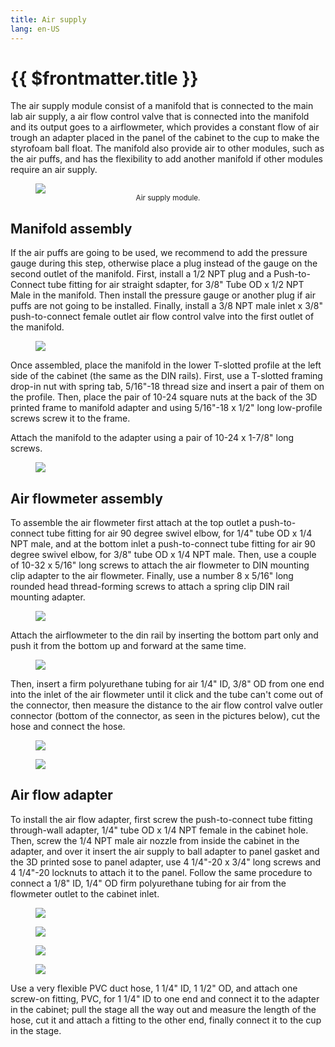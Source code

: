 ```yaml
---
title: Air supply
lang: en-US
---
```


# {{ $frontmatter.title }}

The air supply module consist of a manifold that is connected to the main lab air supply, a air flow control valve that is connected into the manifold and its output goes to a airflowmeter, which provides a constant flow of air trough an adapter placed in the panel of the cabinet to the cup to make the styrofoam ball float. The manifold also provide air to other modules, such as the air puffs, and has the flexibility to add another manifold if other modules require an air supply.

<figure>
  <img src='./assets/images/air-supply/air-supply-1.png'>
  <center><figcaption><small>Air supply module.</small></figcaption></center>
</figure>

## Manifold assembly

If the air puffs are going to be used, we recommend to add the pressure gauge during this step, otherwise place a plug instead of the gauge on the second outlet of the manifold. First, install a 1/2 NPT plug and a Push-to-Connect tube fitting for air straight sdapter, for 3/8" Tube OD x 1/2 NPT Male in the manifold. Then install the pressure gauge or another plug if air puffs are not going to be installed. Finally, install a 3/8 NPT male inlet x 3/8" push-to-connect female outlet air flow control valve into the first outlet of the manifold.

<figure>
  <img src='./assets/images/air-supply/air-supply-assembly-1.png'>
</figure>

Once assembled, place the manifold in the lower T-slotted profile at the left side of the cabinet (the same as the DIN rails). First, use a T-slotted framing drop-in nut with spring tab, 5/16"-18 thread size and insert a pair of them on the profile. Then, place the pair of 10-24 square nuts at the back of the 3D printed frame to manifold adapter and using 5/16"-18 x 1/2" long low-profile screws screw it to the frame.

Attach the manifold to the adapter using a pair of 10-24 x 1-7/8" long screws.

<figure>
  <img src='./assets/images/air-supply/air-supply-assembly-2.png'>
</figure>

## Air flowmeter assembly

To assemble the air flowmeter first attach at the top outlet a push-to-connect tube fitting for air
90 degree swivel elbow, for 1/4" tube OD x 1/4 NPT male, and at the bottom inlet a push-to-connect tube fitting for air 90 degree swivel elbow, for 3/8" tube OD x 1/4 NPT male. Then, use a couple of 10-32 x 5/16" long screws to attach the air flowmeter to DIN mounting clip adapter to the air flowmeter. Finally, use a number 8 x 5/16" long rounded head thread-forming screws to attach a spring clip DIN rail mounting adapter.

<figure>
  <img src='./assets/images/air-supply/air-supply-assembly-3.png'>
</figure>

Attach the airflowmeter to the din rail by inserting the bottom part only and push it from the bottom up and forward at the same time.

<figure>
  <img src='./assets/images/air-supply/air-supply-assembly-5.png'>
</figure>

Then, insert a firm polyurethane tubing for air 1/4" ID, 3/8" OD from one end into the inlet of the air flowmeter until it click and the tube can't come out of the connector, then measure the distance to the air flow control valve outler connector (bottom of the connector, as seen in the pictures below), cut the hose and connect the hose.

<figure>
  <img src='./assets/images/air-supply/air-supply-assembly-6.png'>
</figure>

<figure>
  <img src='./assets/images/air-supply/air-supply-assembly-7.png'>
</figure>

## Air flow adapter

To install the air flow adapter, first screw the push-to-connect tube fitting through-wall adapter, 1/4" tube OD x 1/4 NPT female in the cabinet hole. Then, screw the 1/4 NPT male air nozzle from inside the cabinet in the adapter, and over it insert the air supply to ball adapter to panel gasket and the 3D printed sose to panel adapter, use 4 1/4"-20 x 3/4" long screws and 4 1/4"-20 locknuts to attach it to the panel. Follow the same procedure to connect a 1/8" ID, 1/4" OD firm polyurethane tubing for air from the flowmeter outlet to the cabinet inlet.

<figure>
  <img src='./assets/images/air-supply/air-supply-assembly-4.png'>
</figure>

<figure>
  <img src='./assets/images/air-supply/air-supply-assembly-8.png'>
</figure>

<figure>
  <img src='./assets/images/air-supply/air-supply-assembly-9.png'>
</figure>

<figure>
  <img src='./assets/images/air-supply/air-supply-assembly-10.png'>
</figure>

Use a very flexible PVC duct hose, 1 1/4" ID, 1 1/2" OD, and attach one screw-on fitting, PVC, for 1 1/4" ID to one end and connect it to the adapter in the cabinet; pull the stage all the way out and measure the length of the hose, cut it and attach a fitting to the other end, finally connect it to the cup in the stage.